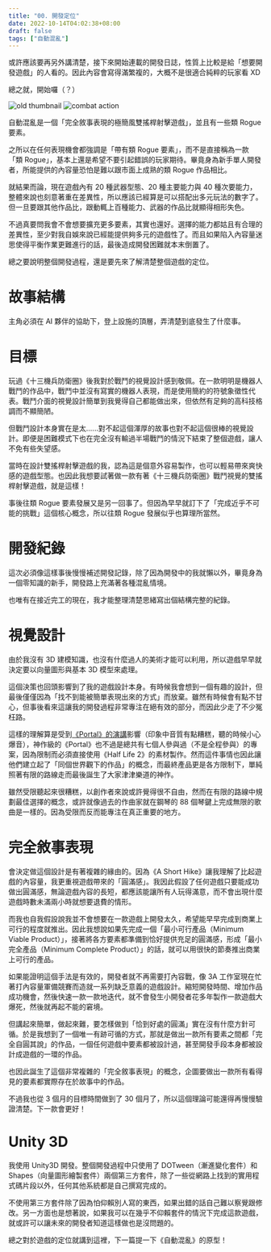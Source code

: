 ```yaml
---
title: "00. 開發定位"
date: 2022-10-14T04:02:38+08:00
draft: false
tags: ["自動混亂"]
---
```

或許應該要再另外講清楚，接下來開始連載的開發日誌，性質上比較是給「想要開發遊戲」的人看的。因此內容會寫得滿繁複的，大概不是很適合純粹的玩家看 XD

總之就，開始囉（？）

![old thumbnail](/images/posts/autopanic-devlog/0000/1.png)
![combat action](/images/posts/autopanic-devlog/0000/2.gif)


自動混亂是一個「完全敘事表現的極簡風雙搖桿射擊遊戲」，並且有一些類 Rogue 要素。

之所以在任何表現機會都強調是「帶有類 Rogue 要素」，而不是直接稱為一款「類 Rogue」，基本上還是希望不要引起錯誤的玩家期待。畢竟身為新手單人開發者，所能提供的內容量恐怕是難以跟市面上成熟的類 Rogue 作品相比。

就結果而論，現在遊戲內有 20 種武器型態、20 種主要能力與 40 種次要能力，整體來說也刻意著重在差異性，所以應該已經算是可以搭配出多元玩法的數字了。但一旦要跟其他作品比，跟動輒上百種能力、武器的作品比就顯得相形失色。

不過真要問我會不會想要擴充更多要素，其實也還好。選擇的能力都姑且有合理的差異性，至少對我自娛來說已經能提供夠多元的遊戲性了。而且如果陷入內容量迷思使得平衡作業更難進行的話，最後造成開發困難就本末倒置了。

總之要說明整個開發過程，還是要先來了解清楚整個遊戲的定位。

# 故事結構

主角必須在 AI 夥伴的協助下，登上設施的頂層，弄清楚到底發生了什麼事。

# 目標

玩過《十三機兵防衛圈》後我對於戰鬥的視覺設計感到敬佩。在一款明明是機器人戰鬥的作品中，戰鬥中並沒有寫實的機器人表現，而是使用簡約的符號象徵性代表。戰鬥介面的視覺設計簡單到我覺得自己都能做出來，但依然有足夠的高科技格調而不顯簡陋。

但戰鬥設計本身實在是太......對不起這個渾厚的故事也對不起這個很棒的視覺設計。即便是困難模式下也在完全沒有輸過半場戰鬥的情況下結束了整個遊戲，讓人不免有些失望感。

當時在設計雙搖桿射擊遊戲的我，認為這是個意外容易製作，也可以輕易帶來爽快感的遊戲型態。也因此我想要試著做一款有著《十三機兵防衛圈》戰鬥視覺的雙搖桿射擊遊戲，就是這樣！

事後往類 Rogue 要素發展又是另一回事了。但因為早早就訂下了「完成近乎不可能的挑戰」這個核心概念，所以往類 Rogue 發展似乎也算理所當然。

# 開發紀錄

這次必須像這樣事後慢慢補述開發記錄，除了因為開發中的我就懶以外，畢竟身為一個零知識的新手，開發路上充滿著各種混亂情境。

也唯有在接近完工的現在，我才能整理清楚思緒寫出個結構完整的紀錄。

# 視覺設計

由於我沒有 3D 建模知識，也沒有什麼過人的美術才能可以利用，所以遊戲早早就決定要以向量圖形與基本 3D 模型來處理。

這個決策也回頭影響到了我的遊戲設計本身。有時候我會想到一個有趣的設計，但最後僅僅因為「找不到能被簡單表現出來的方式」而放棄。雖然有時候會有點不甘心，但事後看來這讓我的開發過程非常專注在絕有效的部分，而因此少走了不少冤枉路。

這樣的理解算是受到[《Portal》的演講](https://youtu.be/c2YRVWZupwo)影響（印象中音質有點糟糕，聽的時候小心爆音），神作級的《Portal》也不過是總共有七個人參與過（不是全程參與）的專案，因為限制而必須直接使用《Half Life 2》的素材製作。然而這件事情也因此讓他們建立起了「同個世界觀下的作品」的概念，而最終產品更是各方限制下，單純照著有限的路線走而最後誕生了大家津津樂道的神作。

雖然受限聽起來很糟糕，以創作者來說或許覺得很不自由，然而在有限的路線中規劃最佳選擇的概念，或許就像過去的作曲家就在鋼琴的 88 個琴鍵上完成無限的歌曲是一樣的。因為受限而反而能專注在真正重要的地方。

# 完全敘事表現

會決定做這個設計是有著複雜的緣由的。因為《A Short Hike》讓我理解了比起遊戲的內容量，我更重視遊戲帶來的「圓滿感」。我因此假設了任何遊戲只要能成功做出圓滿感，無論遊戲內容的長短，都應該能讓所有人玩得滿意，而不會出現什麼遊戲時數未滿兩小時就想要退費的情形。

而我也自我假設說我並不會想要在一款遊戲上開發太久，希望能早早完成到商業上可行的程度就推出。因此我想說如果先完成一個「最小可行產品（Minimum Viable Product）」，接著將各方要素都準備到恰好提供充足的圓滿感，形成「最小完全產品（Minimum Complete Product）」的話，就可以用很快的節奏推出商業上可行的產品。

如果能證明這個手法是有效的，開發者就不再需要打內容戰，像 3A 工作室現在忙著打內容量軍備競賽而造就一系列缺乏意義的遊戲設計。縮短開發時間、增加作品成功機會，然後快速一款一款地迭代，就不會發生小開發者花多年製作一款遊戲大爆死，然後就再起不能的窘境。

但講起來簡單，做起來難，要怎樣做到「恰到好處的圓滿」實在沒有什麼方針可循。於是我想到了一個唯一有跡可循的方式，那就是做出一款所有要素之間都「完全自圓其說」的作品，一個任何遊戲中要素都被設計過，甚至開發手段本身都被設計成遊戲的一環的作品。

也因此誕生了這個非常複雜的「完全敘事表現」的概念，企圖要做出一款所有看得見的要素都實際存在於故事中的作品。

不過我也從 3 個月的目標時間做到了 30 個月了，所以這個理論可能還得再慢慢驗證清楚。下一款會更好！

# Unity 3D

我使用 Unity3D 開發。整個開發過程中只使用了 DOTween（漸進變化套件）和 Shapes（向量圖形繪製套件）兩個第三方套件，除了一些從網路上找到的實用程式碼片段以外，任何其他系統都是自己撰寫完成的。

不使用第三方套件除了因為怕仰賴別人寫的東西，如果出錯的話自己難以察覺跟修改。另一方面也是想著說，如果我可以在幾乎不仰賴套件的情況下完成這款遊戲，就或許可以讓未來的開發者知道這樣做也是沒問題的。



總之對於遊戲的定位就講到這裡，下一篇提一下《自動混亂》的原型！
